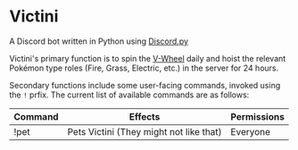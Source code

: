 # Victini

A Discord bot written in Python using [Discord.py](https://github.com/Rapptz/discord.py)

Victini's primary function is to spin the [V-Wheel](https://bulbapedia.bulbagarden.net/wiki/Victini_(Gates_to_Infinity)) daily and hoist the relevant Pokémon type roles (Fire, Grass, Electric, etc.) in the server for 24 hours.

Secondary functions include some user-facing commands, invoked using the `!` prfix. The current list of available commands are as follows:

| Command | Effects                                 | Permissions |
|----------|-----------------------------------------|-------------|
| !pet     | Pets Victini (They might not like that) | Everyone    |
